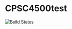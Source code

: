# CPSC4500test

[![Build Status](https://travis-ci.org/AndersonUniversity/CPSC4500test.svg?branch=master)](https://travis-ci.org/AndersonUniversity/CPSC4500test)
